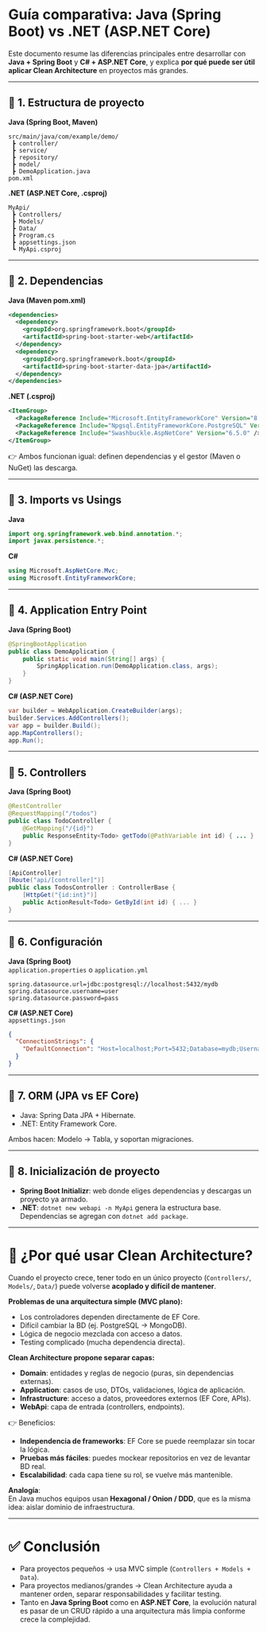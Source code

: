 
# Guía comparativa: Java (Spring Boot) vs .NET (ASP.NET Core)

Este documento resume las diferencias principales entre desarrollar con **Java + Spring Boot** y **C# + ASP.NET Core**, y explica **por qué puede ser útil aplicar Clean Architecture** en proyectos más grandes.

---

## 📌 1. Estructura de proyecto

**Java (Spring Boot, Maven)**

```
src/main/java/com/example/demo/
 ┣ controller/
 ┣ service/
 ┣ repository/
 ┣ model/
 ┣ DemoApplication.java
pom.xml
```

**.NET (ASP.NET Core, .csproj)**

```
MyApi/
 ┣ Controllers/
 ┣ Models/
 ┣ Data/
 ┣ Program.cs
 ┣ appsettings.json
 ┗ MyApi.csproj
```

---

## 📌 2. Dependencias

**Java (Maven pom.xml)**

```xml
<dependencies>
  <dependency>
    <groupId>org.springframework.boot</groupId>
    <artifactId>spring-boot-starter-web</artifactId>
  </dependency>
  <dependency>
    <groupId>org.springframework.boot</groupId>
    <artifactId>spring-boot-starter-data-jpa</artifactId>
  </dependency>
</dependencies>
```

**.NET (.csproj)**

```xml
<ItemGroup>
  <PackageReference Include="Microsoft.EntityFrameworkCore" Version="8.0.0" />
  <PackageReference Include="Npgsql.EntityFrameworkCore.PostgreSQL" Version="8.0.0" />
  <PackageReference Include="Swashbuckle.AspNetCore" Version="6.5.0" />
</ItemGroup>
```

👉 Ambos funcionan igual: definen dependencias y el gestor (Maven o NuGet) las descarga.

---

## 📌 3. Imports vs Usings

**Java**

```java
import org.springframework.web.bind.annotation.*;
import javax.persistence.*;
```

**C#**

```csharp
using Microsoft.AspNetCore.Mvc;
using Microsoft.EntityFrameworkCore;
```

---

## 📌 4. Application Entry Point

**Java (Spring Boot)**

```java
@SpringBootApplication
public class DemoApplication {
    public static void main(String[] args) {
        SpringApplication.run(DemoApplication.class, args);
    }
}
```

**C# (ASP.NET Core)**

```csharp
var builder = WebApplication.CreateBuilder(args);
builder.Services.AddControllers();
var app = builder.Build();
app.MapControllers();
app.Run();
```

---

## 📌 5. Controllers

**Java (Spring Boot)**

```java
@RestController
@RequestMapping("/todos")
public class TodoController {
    @GetMapping("/{id}")
    public ResponseEntity<Todo> getTodo(@PathVariable int id) { ... }
}
```

**C# (ASP.NET Core)**

```csharp
[ApiController]
[Route("api/[controller]")]
public class TodosController : ControllerBase {
    [HttpGet("{id:int}")]
    public ActionResult<Todo> GetById(int id) { ... }
}
```

---

## 📌 6. Configuración

**Java (Spring Boot)**  
`application.properties` o `application.yml`

```properties
spring.datasource.url=jdbc:postgresql://localhost:5432/mydb
spring.datasource.username=user
spring.datasource.password=pass
```

**C# (ASP.NET Core)**  
`appsettings.json`

```json
{
  "ConnectionStrings": {
    "DefaultConnection": "Host=localhost;Port=5432;Database=mydb;Username=myuser;Password=mypass"
  }
}
```

---

## 📌 7. ORM (JPA vs EF Core)

- Java: Spring Data JPA + Hibernate.  
- .NET: Entity Framework Core.

Ambos hacen: Modelo → Tabla, y soportan migraciones.

---

## 📌 8. Inicialización de proyecto

- **Spring Boot Initializr**: web donde eliges dependencias y descargas un proyecto ya armado.  
- **.NET**: `dotnet new webapi -n MyApi` genera la estructura base. Dependencias se agregan con `dotnet add package`.  

---

# 🚀 ¿Por qué usar Clean Architecture?

Cuando el proyecto crece, tener todo en un único proyecto (`Controllers/`, `Models/`, `Data/`) puede volverse **acoplado y difícil de mantener**.

**Problemas de una arquitectura simple (MVC plano):**
- Los controladores dependen directamente de EF Core.
- Difícil cambiar la BD (ej. PostgreSQL → MongoDB).
- Lógica de negocio mezclada con acceso a datos.
- Testing complicado (mucha dependencia directa).

**Clean Architecture propone separar capas:**
- **Domain**: entidades y reglas de negocio (puras, sin dependencias externas).
- **Application**: casos de uso, DTOs, validaciones, lógica de aplicación.
- **Infrastructure**: acceso a datos, proveedores externos (EF Core, APIs).
- **WebApi**: capa de entrada (controllers, endpoints).

👉 Beneficios:
- **Independencia de frameworks**: EF Core se puede reemplazar sin tocar la lógica.
- **Pruebas más fáciles**: puedes mockear repositorios en vez de levantar BD real.
- **Escalabilidad**: cada capa tiene su rol, se vuelve más mantenible.

**Analogía**:  
En Java muchos equipos usan **Hexagonal / Onion / DDD**, que es la misma idea: aislar dominio de infraestructura.

---

# ✅ Conclusión

- Para proyectos pequeños → usa MVC simple (`Controllers + Models + Data`).  
- Para proyectos medianos/grandes → Clean Architecture ayuda a mantener orden, separar responsabilidades y facilitar testing.  
- Tanto en **Java Spring Boot** como en **ASP.NET Core**, la evolución natural es pasar de un CRUD rápido a una arquitectura más limpia conforme crece la complejidad.
